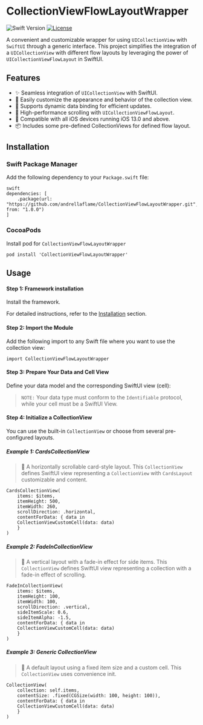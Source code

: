 # CollectionViewFlowLayoutWrapper

![Swift Version](https://img.shields.io/badge/Swift-4.2-orange.svg)
[![License](https://img.shields.io/badge/License-MIT-blue.svg)](LICENSE)

A convenient and customizable wrapper for using `UICollectionView` with `SwiftUI` through a generic interface. This project simplifies the integration of a `UICollectionView` with different flow layouts by leveraging the power of `UICollectionViewFlowLayout` in SwiftUI.

## Features

- ✨ Seamless integration of `UICollectionView` with SwiftUI.
- 🎨 Easily customize the appearance and behavior of the collection view.
- 🔄 Supports dynamic data binding for efficient updates.
- 🚀 High-performance scrolling with `UICollectionViewFlowLayout`.
- 📱 Compatible with all iOS devices running iOS 13.0 and above.
- 📦 Includes some pre-defined CollectionViews for defined flow layout.

## Installation

### Swift Package Manager

Add the following dependency to your `Package.swift` file:

```
swift
dependencies: [
    .package(url: "https://github.com/andrellaflame/CollectionViewFlowLayoutWrapper.git", from: "1.0.0")
]
```

### CocoaPods

Install pod for `CollectionViewFlowLayoutWrapper`
```
pod install 'CollectionViewFlowLayoutWrapper'
```

## Usage

#### Step 1: Framework installation

Install the framework. 

For detailed instructions, refer to the [Installation](#installation) section.

#### Step 2: Import the Module

Add the following import to any Swift file where you want to use the collection view: 

```
import CollectionViewFlowLayoutWrapper
```

#### Step 3: Prepare Your Data and Cell View

Define your data model and the corresponding SwiftUI view (cell):

> ``NOTE:`` Your data type must conform to the `Identifiable` protocol, while your cell must be a SwiftUI View.

#### Step 4: Initialize a CollectionView

You can use the built-in `CollectionView` or choose from several pre-configured layouts.

##### Example 1: CardsCollectionView

> 📝 A horizontally scrollable card-style layout. 
> This `CollectionView` defines SwiftUI view representing a `CollectionView` with `CardsLayout` customizable and content.

```
CardsCollectionView(
    items: $items,
    itemHeight: 500,
    itemWidth: 260,
    scrollDirection: .horizontal,
    contentForData: { data in
    CollectionViewCustomCell(data: data)
    }
)
```

##### Example 2: FadeInCollectionView

> 📝 A vertical layout with a fade-in effect for side items.
> This `CollectionView` defines SwiftUI view representing a collection with a fade-in effect of scrolling.

```
FadeInCollectionView(
    items: $items,
    itemHeight: 100,
    itemWidth: 100,
    scrollDirection: .vertical,
    sideItemScale: 0.6,
    sideItemAlpha: -1.5,
    contentForData: { data in
    CollectionViewCustomCell(data: data)
    }
)
```

##### Example 3: Generic CollectionView

> 📝 A default layout using a fixed item size and a custom cell.
> This `CollectionView` uses convenience init.

```
CollectionView(
    collection: self.items,
    contentSize: .fixed(CGSize(width: 100, height: 100)),
    contentForData: { data in
    CollectionViewCustomCell(data: data)
    }
)
```
